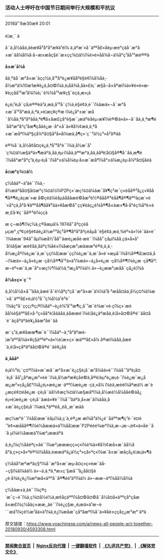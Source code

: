 ### 活动人士呼吁在中国节日期间举行大规模和平抗议
------------------------

<div class="published">
 <span class="date" title="ä¸­å½æ¶é´">
  <time datetime="2018-09-30T20:01:32+08:00">
   2018å¹´9æ30æ¥ 20:01
  </time>
 </span>
</div>
<br/>
<div class="wsw">
 <span class="dateline">
  é¦æ¸¯ â
 </span>
 <p>
  å¨ä¸­å½âåä¸âèæ¥å³å°å°æ¥ä¹éï¼ ä¸äºæ´»å¨äººå£«åèµ·æè°çâå¨æ°å±æ¯âå¼åï¼å·å¬æ±æåç§è¯æ±çç¾¤ä½ï¼é»é»åå¾å¬ä¼å°ç¹åå¹³æè®®ã
 </p>
 <div class="wsw__embed">
 </div>
 <p>
  <strong>
   å±æ¯å¼å
  </strong>
 </p>
 <p>
  åä¸ºâå¨æ°å±æ¯âçç½ä¸å¹³å°è¿æ¥ååºè§é¢ï¼å¼åä¸­å½æ°ä¼10æ1æ¥è¿ä¸å¤©ï¼ä¸è¡åå¾å¸åä»£è¡¨æ§å¬å±åºæï¼ä»¥é»é»æ­¥è¡çåå¹³æ¹å¼ï¼è¡¨è¾¾å¹³æ¥ç§¯èçä¸æ»¡ã
 </p>
 <p>
  è¿é¡¹è¡å¨çå¡è®®èä¹ä¸æä¸å¹³å¨ç½ä¸è§é¢ä¸­è¯´ï¼âæä»¬å¨æ°å±æ¯å¹³å°æä¸ä¸ªä¸»è¦æç¥ç®æ ï¼è¿å°±æ¯æå¨å½åä¸ªå°åºãåä¸ªé¶å±åæ£çå°è§æ¨¡æäºèåèµ·æ¥ï¼è®©ä»ä»¬å¨åä¸ä¸ªæ¶é´åå°æ°å°ç¹åæ¶çåãè¿æ ·å°±å¯ä»¥å½¢æä¸ä¸ªå±æ¯æåºï¼äº§çå¼ºå¤§å²å»åï¼æä¸å¶ç»´ç¨³ä½ç³»å²å®ãâ
 </p>
 <p>
  è®¾å¨ä¸­å½å¢å¤çè¿ä¸ªå¹³å°è¯´ï¼ä¸­å½æ¯å¹´ç¾¤ä½æ§äºä»¶æäºä¸åä¸èµ·ï¼åä¸äººæ°ä¸åä¸ãåªè¦å¤§å®¶å¨åä¸æ¶é´ï¼åå°æ°å°ç¹ä¸èµ·è¡å¨ï¼å°±ä¼å¼èµ·å±æ¯æåºï¼å°±ä¼æ¿èµ·å¼ºå¤§åéã
 </p>
 <p>
  <strong>
   å¤æ°ç¾¤ä½
  </strong>
 </p>
 <p>
  ç½åâäº¬ä¹âè¯´ï¼ä¸­å½æäºåå¤§å¤æ°ç¾¤ä½ï¼P2Pç»´æç¾¤ä¼ãæ¯å¥¶ç²æ¯ç«èåå®³å¿ç«¥åå¶å®¶é¿ãçæ´»æ å©çéä¼èåµãå­åãæé©åæ³è½®ååå®³èåå¶å®¶äººãçæ´»è´«å°çä¸å²å·¥äººåå¶å­å¥³ãä»¥åæ©å¹´çç¥éãç¿é¾å®¶å±ãæ±¶å·å°éç¾åºè±èæ¸£å·¥ç¨åå®³èï¼ç­ç­ã
 </p>
 <p>
  æ ç¬æå¶ï¼ç½ä¸ç®åæµä¼ 1974å¹´åºççèåµçæ°¸çº¢çè§é¢ãè¿ä½æ²³åç³å®¶åºå°åºçèåµå¨è§é¢ä¸­æä¸¾èº«ä»½è¯ãä»è¯´ï¼âææ¯94å¹´åµï¼æå½¹åå¹´ãæè¿æåè·æè¯´ï¼åå¹´çåµï¼åå¸çä»å»å¹´å¼å§æ¯æé¢åä¸åäºç¾åé±ï¼åæçæ²¡æãææ³é®ä¸ä¸ä¸­å½æ¿åºï¼è¿æ¯ä¸æ¯ççï¼å¦ææ¯ççï¼è¿æ¯ä¸æ¯å«è´«æµå¯ï¼å½å®¶å¦æ­¤ä¸å¬ï¼æä»¬ä¿å«è¿æ ·çå½å®¶å¹²ä»ä¹ï¼æä»¬ä¿å«è¿æ ·çå½å®¶ï¼è¿æ ·çå¶åº¦æ¬èº«æ¯ä¸æ¯å°±æç½ªï¼ä½ä¸ºæ¿åºï¼ä½ ä»¬è¿ææ²¡æå­å¨çå¿è¦ï¼â
 </p>
 <p>
  <strong>
   å½å±ç»´ç¨³
  </strong>
 </p>
 <p>
  ä¸­å½å½å±å¯¹âåä¸âæé´å¯è½åºç°çå¨æ°å±æ¯ä¼¼ä¹å·²æåå¤ãä¸­å½ç¤¾ä¼æ´»å¨äººå£«è¡ä½³å¯¹ç¾å½ä¹é³è¯´ï¼âç°å¨ççç¡®ç¡®ï¼åäº¬è¿è¾¹å¹³æ¶ç¸å¯¹æ¯è¾æ´»è·çï¼ç»´æèåå¼è§äººå£«å·²ç»åå°è­¦åãâåä¸âåææé´ï¼è­¦åè¿äºæåä¸è¦å»å¤©å®é¨ãå¤å´é¨ãçåºäºãè¥¿åãæ°åé¨ãâ
 </p>
 <p>
  æ¨ç¹ä¸æ¥åææ¶æ¯è¯´ï¼åäº¬ä¸°å°åºæè­¦æ¹äººåï¼ä»¥ç§äººèº«ä»½è¦æ±ç»´æäººå£«å¼ å®æï¼âåä¸âæé´ä¸è¦å»çåºäºãå¤©å®é¨ãè¥¿åã
 </p>
 <p>
  <strong>
   ä¸åååº
  </strong>
 </p>
 <p>
  è¡ä½³è¡¨ç¤ºï¼ä»æ¯æå¨æ°å±æ¯è¿ç§è¡å¨æ¹å¼ãä»è¯´ï¼âå¯¹äºè¡å¤´è¡å¨åå¹¿åºæ¿æ²»èè¨ï¼ä¸­å½æªæ¥çåé©ä¸å®è¦èµ°è¿æ¡è·¯ï¼è¿æ¯æ¿åæ¿æ²»çå¿å£°ï¼å¿é¡»æè¿æ ·äººï¼æè¿æ ·çä¸»å¼ ï¼èä¸æèéï¼åªæä½ æ¯è¿æçé¢¤éåè¿æ ·çè¡å¨ãå½¢æç¾¤ä½æ§æåºï¼ä¸­å½æè½å¼ååé©ãå¿é¡»è¦æè¿æ ·çè¡å¨ãæä»¥è¯´ï¼å¯¹âäºä¸å±æ¯âï¼âåä¸å±æ¯âè¿ç§è¡å¨ï¼æä¸ªäººéå¸¸éå¸¸æ¯æãâ
 </p>
 <p>
  æç½æ°è¯´ï¼åå¦ææ¯èåµï¼ä¸ç´ä¸è®¿æ æï¼å³ä¾¿é¨åäººæ¶ç¹è·¯é¤è´¹è¢«æååå®¶ï¼è½åææä»ä¹ï¼åå¦ææ¯P2Péèé¾æ°ï¼ä¸æ¬¡æ¬¡è¢«ä»åè·¯å´å µï¼è½åææä¹ï¼æ²¡ææäºã
 </p>
 <p>
  ä¸è¿ï¼ç½åâèªç±âè¯´ï¼æ²¡æææçç»ç»ï¼é¾ä»¥å½¢æå±æ¯ãå½åå°ä¸ç»ç»å»ºè®¾ï¼ååä¸èææäºä¿ä½ç³»çå»ºç«ï¼æ¯å±æ¯æåçå¿è¦æ¡ä»¶ã
 </p>
 <p>
  ç½åâå°æºæºâç§°ï¼å¨æ°å±æ¯æµ·å¤ç»ç»èæ¯âå­¬ç§ï¼âï¼âä½ ä»¬ä¸ä¸ªä¸ªæ±ç´§æå¯¹å¿åå¤§è¿è·å¾è¿è¿ï¼æºæå«äººå¨å®¶éé¹äºï¼ä½ ä»¬ææ¬äºï¼åå½åï¼â
 </p>
 <p>
  ç½åâæ±ä¸âè¯´ï¼ç®ç´æ¯ç¬è¯ï¼ä¸ç¾¤å½é½ä¸æ¢åçäººï¼å¤©å¤©å¨å½å¤å«äººçå°çåæå±æ£ï¼ç½åâç±ææ¸¸âè¯´ï¼è¿ç§æ¸¸è¡æä»ä¹æ¬è´¨æä¹ï¼çè½æ¹åä»ä¹ï¼ä¸è¿ï¼æåæ¯çå°åæºï¼å¯ä»¥åè±ççå­ç¿æ³æ°´äºã
 </p>
</div>

原文链接：https://www.voachinese.com/a/news-all-people-act-together-20180930/4593308.html


------------------------
#### [禁闻聚合首页](https://github.com/gfw-breaker/banned-news/blob/master/README.md) &nbsp;|&nbsp; [Nginx反向代理](https://github.com/gfw-breaker/open-proxy/blob/master/README.md) &nbsp;|&nbsp;  [一键翻墙软件](https://github.com/gfw-breaker/nogfw/blob/master/README.md) &nbsp;|&nbsp; [《九评共产党》](https://github.com/gfw-breaker/9ping.md/blob/master/README.md#九评之一评共产党是什么) &nbsp;|&nbsp; [《解体党文化》](https://github.com/gfw-breaker/jtdwh.md/blob/master/README.md#绪论)